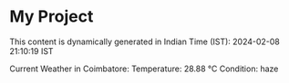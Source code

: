 # My Project

This content is dynamically generated in Indian Time (IST): 2024-02-08 21:10:19 IST


Current Weather in Coimbatore:
Temperature: 28.88 °C
Condition: haze
